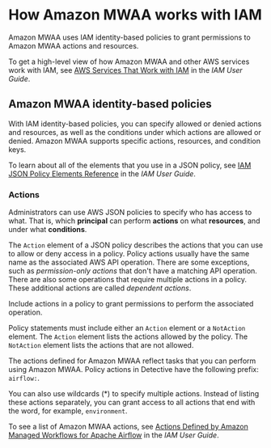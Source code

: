 # How Amazon MWAA works with IAM<a name="security_iam_service-with-iam"></a>

Amazon MWAA uses IAM identity\-based policies to grant permissions to Amazon MWAA actions and resources\.

To get a high\-level view of how Amazon MWAA and other AWS services work with IAM, see [AWS Services That Work with IAM](https://docs.aws.amazon.com/IAM/latest/UserGuide/reference_aws-services-that-work-with-iam.html) in the *IAM User Guide*\.

## Amazon MWAA identity\-based policies<a name="security_iam_service-with-iam-id-based-policies"></a>

With IAM identity\-based policies, you can specify allowed or denied actions and resources, as well as the conditions under which actions are allowed or denied\. Amazon MWAA supports specific actions, resources, and condition keys\.

To learn about all of the elements that you use in a JSON policy, see [IAM JSON Policy Elements Reference](https://docs.aws.amazon.com/IAM/latest/UserGuide/reference_policies_elements.html) in the *IAM User Guide*\.

### Actions<a name="security_iam_service-with-iam-id-based-policies-actions"></a>

Administrators can use AWS JSON policies to specify who has access to what\. That is, which **principal** can perform **actions** on what **resources**, and under what **conditions**\.

The `Action` element of a JSON policy describes the actions that you can use to allow or deny access in a policy\. Policy actions usually have the same name as the associated AWS API operation\. There are some exceptions, such as *permission\-only actions* that don't have a matching API operation\. There are also some operations that require multiple actions in a policy\. These additional actions are called *dependent actions*\.

Include actions in a policy to grant permissions to perform the associated operation\.

Policy statements must include either an `Action` element or a `NotAction` element\. The `Action` element lists the actions allowed by the policy\. The `NotAction` element lists the actions that are not allowed\.

The actions defined for Amazon MWAA reflect tasks that you can perform using Amazon MWAA\. Policy actions in Detective have the following prefix: `airflow:`\.

You can also use wildcards \(\*\) to specify multiple actions\. Instead of listing these actions separately, you can grant access to all actions that end with the word, for example, `environment`\.

To see a list of Amazon MWAA actions, see [Actions Defined by Amazon Managed Workflows for Apache Airflow](https://docs.aws.amazon.com/IAM/latest/UserGuide/list_mwaa.html#mwaa-actions-as-permissions) in the *IAM User Guide*\.